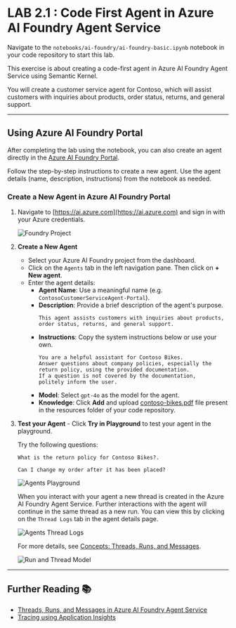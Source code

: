 # LAB 2.1 : Code First Agent in Azure AI Foundry Agent Service

Navigate to the `notebooks/ai-foundry/ai-foundry-basic.ipynb` notebook in your code repository to start this lab.

This exercise is about creating a code-first agent in Azure AI Foundry Agent Service using Semantic Kernel.

You will create a customer service agent for Contoso, which will assist customers with inquiries about products, order status, returns, and general support.

----

## Using Azure AI Foundry Portal

After completing the lab using the notebook, you can also create an agent directly in the [Azure AI Foundry Portal](https://ai.azure.com/?cid=learnDocs).

Follow the step-by-step instructions to create a new agent. Use the agent details (name, description, instructions) from the notebook as needed.

### Create a New Agent in Azure AI Foundry Portal

1. Navigate to [https://ai.azure.com](https://ai.azure.com) and sign in with your Azure credentials.

   ![Foundry Project](../media/ai-foundry-project.png)

2. **Create a New Agent**
      - Select your Azure AI Foundry project from the dashboard.
      - Click on the `Agents` tab in the left navigation pane. Then click on **+ New agent**.
      - Enter the agent details:
        - **Agent Name**: Use a meaningful name (e.g. `ContosoCustomerServiceAgent-Portal`).
        - **Description**: Provide a brief description of the agent's purpose.
            ```text
            This agent assists customers with inquiries about products, 
            order status, returns, and general support.
            ```
        - **Instructions**: Copy the system instructions below or use your own.
            ```text
            You are a helpful assistant for Contoso Bikes.
            Answer questions about company policies, especially the 
            return policy, using the provided documentation.
            If a question is not covered by the documentation, 
            politely inform the user.
            ```
        - **Model**: Select `gpt-4o` as the model for the agent.
        - **Knowledge**: Click **Add** and upload [contoso-bikes.pdf](https://github.com/binarytrails-ai/aiagent-workshop/blob/main/resources/contoso-bikes.pdf) file present in the resources folder of your code repository.

3. **Test your Agent** - Click **Try in Playground** to test your agent in the playground. 

      Try the following questions:

      ```text
      What is the return policy for Contoso Bikes?.
      ```

      ```text
      Can I change my order after it has been placed?
      ```

   ![Agents Playground](../media/agents-playground.png)

   When you interact with your agent a new thread is created in the Azure AI Foundry Agent Service. Further interactions with the agent will continue in the same thread as a new run. You can view this by clicking on the `Thread Logs` tab in the agent details page.

   ![Agents Thread Logs](../media/thread-logs.png)
   
   For more details, see [Concepts: Threads, Runs, and Messages](https://learn.microsoft.com/en-us/azure/ai-services/agents/concepts/threads-runs-messages).
   
   ![Run and Thread Model](https://learn.microsoft.com/en-us/azure/ai-services/agents/media/run-thread-model.png)

----

## Further Reading 📚

- [Threads, Runs, and Messages in Azure AI Foundry Agent Service](https://learn.microsoft.com/en-us/azure/ai-services/agents/concepts/threads-runs-messages)
- [Tracing using Application Insights](https://learn.microsoft.com/azure/ai-services/agents/concepts/tracing)